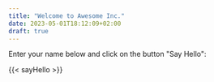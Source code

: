 ```yaml
---
title: "Welcome to Awesome Inc."
date: 2023-05-01T18:12:09+02:00
draft: true
---
```

Enter your name below and click on the button "Say Hello":

{{< sayHello >}}

